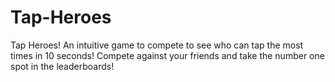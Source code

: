 # Tap-Heroes
Tap Heroes! An intuitive game to compete to see who can tap the most times in 10 seconds! Compete against your friends and take the number one spot in the leaderboards!
